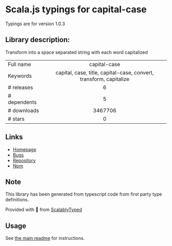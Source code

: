 
# Scala.js typings for capital-case

Typings are for version 1.0.3

## Library description:
Transform into a space separated string with each word capitalized

|                    |                 |
| ------------------ | :-------------: |
| Full name          | capital-case |
| Keywords           | capital, case, title, capital-case, convert, transform, capitalize |
| # releases         | 6 |
| # dependents       | 5 |
| # downloads        | 3467706 |
| # stars            | 0 |

## Links
- [Homepage](https://github.com/blakeembrey/change-case/tree/master/packages/capital-case#readme)
- [Bugs](https://github.com/blakeembrey/change-case/issues)
- [Repository](https://github.com/blakeembrey/change-case)
- [Npm](https://www.npmjs.com/package/capital-case)
    


## Note
This library has been generated from typescript code from first party type definitions.

Provided with :purple_heart: from [ScalablyTyped](https://github.com/oyvindberg/ScalablyTyped)

## Usage
See [the main readme](../../readme.md) for instructions.


